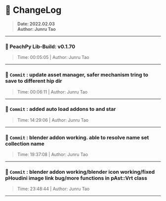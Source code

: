 # :hammer: ChangeLog
> __Date: 2022.02.03__<br>
> __Author: Junru Tao__<br>
---

### :electric_plug: PeachPy Lib-Build: v0.1.70
> Time: 00:05:05 | Author: Junru Tao
---


### :electric_plug: `Commit` : update asset manager, safer mechanism tring to save to different hip dir
> Time: 00:06:11 | Author: Junru Tao
---
### :electric_plug: `Commit` : added auto load addons to  and star
> Time: 14:29:06 | Author: Junru Tao
---
### :electric_plug: `Commit` : blender addon working. able to resolve name set collection name
> Time: 19:37:08 | Author: Junru Tao
---
### :electric_plug: `Commit` : blender addon working/blender icon working/fixed pHoudini image link bug/more functions in pAst::Vrt class
> Time: 23:48:44 | Author: Junru Tao
---
